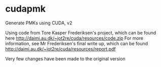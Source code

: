 cudapmk
=======

Generate PMKs using CUDA, v2

Using code from Tore Kasper Frederiksen's project, which can be found here http://daimi.au.dk/~jot2re/cuda/resources/code.zip
For more information, see Mr Frederiksen's final write up, which can be found http://daimi.au.dk/~jot2re/cuda/resources/report.pdf

Very few changes have been made to the original version
